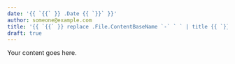```yaml
---
date: '{{ `{{` }} .Date {{ `}}` }}'
author: someone@example.com
title: '{{ `{{` }} replace .File.ContentBaseName `-` ` ` | title {{ `}}` }}'
draft: true
---
```


Your content goes here.